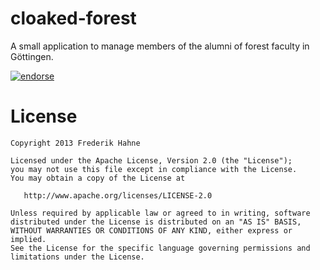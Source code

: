cloaked-forest
==============

A small application to manage members of the alumni of forest faculty in Göttingen.

[![endorse](http://api.coderwall.com/atomfrede/endorsecount.png)](http://coderwall.com/atomfrede)

License
=======

    Copyright 2013 Frederik Hahne

    Licensed under the Apache License, Version 2.0 (the "License");
    you may not use this file except in compliance with the License.
    You may obtain a copy of the License at

       http://www.apache.org/licenses/LICENSE-2.0

    Unless required by applicable law or agreed to in writing, software
    distributed under the License is distributed on an "AS IS" BASIS,
    WITHOUT WARRANTIES OR CONDITIONS OF ANY KIND, either express or implied.
    See the License for the specific language governing permissions and
    limitations under the License.
